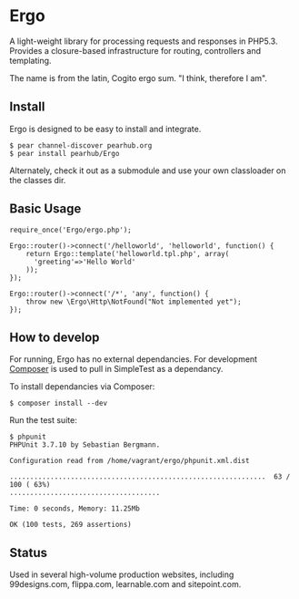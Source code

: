 Ergo
==========

A light-weight library for processing requests and responses in PHP5.3. Provides a
closure-based infrastructure for routing, controllers and templating.

The name is from the latin, Cogito ergo sum. "I think, therefore I am".

Install
-------

Ergo is designed to be easy to install and integrate.

	$ pear channel-discover pearhub.org
	$ pear install pearhub/Ergo

Alternately, check it out as a submodule and use your own classloader on the classes dir.

Basic Usage
-----------

	require_once('Ergo/ergo.php');

	Ergo::router()->connect('/helloworld', 'helloworld', function() {
		return Ergo::template('helloworld.tpl.php', array(
		  'greeting'=>'Hello World'
		));
	});

	Ergo::router()->connect('/*', 'any', function() {
		throw new \Ergo\Http\NotFound("Not implemented yet");
	});



How to develop
-----------------

For running, Ergo has no external dependancies. For development [Composer][1] is
used to pull in SimpleTest as a dependancy.

To install dependancies via Composer:

	$ composer install --dev

Run the test suite:

	$ phpunit
	PHPUnit 3.7.10 by Sebastian Bergmann.

	Configuration read from /home/vagrant/ergo/phpunit.xml.dist

	...............................................................  63 / 100 ( 63%)
	.....................................

	Time: 0 seconds, Memory: 11.25Mb

	OK (100 tests, 269 assertions)

Status
-------

Used in several high-volume production websites, including 99designs.com, flippa.com, learnable.com and sitepoint.com.

[1]: https://github.com/composer/composer
